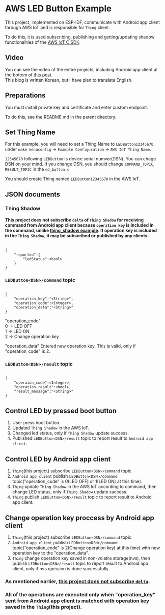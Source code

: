 # AWS LED Button Example

This project, implemented on ESP-IDF, communicate with Android app client through AWS IoT and is responsible for `Thing` client.

To do this, it is used subscribing, publishing and getting/updating shadow functionalities of the [AWS IoT C SDK](https://github.com/aws/aws-iot-device-sdk-embedded-C).

## Video

You can see the video of the entire projects, including Android app client at the bottom of [this post](http://joondong.tistory.com/61?category=651762).  
This blog is written Korean, but I have plan to translate English.

## Preparations

You must install private key and certificate and enter custom endpoint.

To do this, see the README.md in the parent directory.

## Set Thing Name

For this example, you will need to set a Thing Name to `LEDButton12345670` under `make menuconfig` -> `Example Configuration` -> `AWS IoT Thing Name`.

`12345670` following `LEDButton` is device serial numver(DSN). You can chage DSN on your mind. If you change DSN, you should change `COMMAND_TOPIC`, `RESULT_TOPIC` in the `ed_button.c`

You should create Thing named `LEDButton12345670` in the AWS IoT.

## JSON documents

### Thing Shadow

#### This project does not subscribe `delta` of `Thing Shadow` for receiving command from Android app client because `operation key` is included in the command, unlike [thing_shadow example](https://github.com/espressif/esp-idf/tree/master/examples/protocols/aws_iot/thing_shadow). If operation key is included in the `Thing Shadow`, it may be subscribed or published by any clients.

<pre><code>
{
	"reported":{
		"ledStatus":&#60;bool&#62;
	}
}
</code></pre>

### `LEDButton<DSN>/command` topic

<pre><code>
{
	"operation_key":"&#60;String&#62",
	"operation_code":&#60Integer&#62,
	"operation_data":"&#60String&#62"
}
</code></pre>

"operation_code"  
0 -> LED OFF  
1 -> LED ON  
2 -> Change operation key

"operation_data"
Entered new operation key. This is valid, only if "operation_code" is 2.

### `LEDButton<DSN>/result` topic

<pre><code>
{
	"operaion_code":&#60Integer&#62,
	"operation_result":&#60bool&#62,
	"result_message":"&#60String&#62"
}
</code></pre>

## Control LED by pressed boot button

1. User press boot button.  
2. Updated `Thing Shadow` in the AWS IoT.  
3. Changed led status, only if `Thing Shadow` update success.  
4. Published `LEDButton<DSN>/result` topic to report result to `Android app client`. 

## Control LED by Android app client

1. `Thing`(this project) subscribe `LEDButton<DSN>/command` topic.  
2. `Android app client` publish `LEDButton<DSN>/command` topic("operation_code" is 0(LED OFF) or 1(LED ON) at this time).  
3. `Thing` update `Thing Shadow` in the AWS IoT according to command, then change LED status, only if `Thing Shadow` update success.  
4. `Thing` publish `LEDButton<DSN>/result` topic to report result to Android app client.  

## Change operation key proccess by Android app client

1. `Thing`(this project) subscribe `LEDButton<DSN>/command` topic.  
2. `Android app client` publish `LEDButton<DSN>/command` topic("operation_code" is 2(Change operation key) at this time) with new operation key to the "operation_data".  
3. `Thing` change operation key saved in non-volatile storage(nvs), then publish `LEDButton<DSN>/result` topic to report result to Android app client, only if nvs operaion is done successfully.

### As mentioned earlier, [this project does not subscribe `delta`](https://github.com/JoonDong2/AWS/tree/master/esp32_led_button#this-project-does-not-subscribe-delta-of-thing-shadow-for-receiving-command-from-android-app-client-because-operation-key-is-included-in-the-command-unlike-thing_shadow-example-if-operation-key-is-included-in-the-thing-shadow-it-may-be-subscribed-or-published-by-any-clients).

### All of the operations are executed only when "operation_key" sent from Android app client is matched with operation key saved in the `Thing`(this project).
